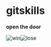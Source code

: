 # gitskills

**open the door**

![win](C:\Users\19703\Desktop\win.jpg)![lose](C:\Users\19703\Desktop\lose.jpg)


